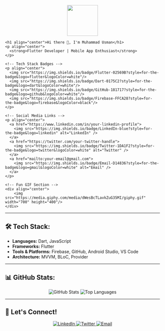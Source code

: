 <!-- Muhammad Usman - GitHub Profile README -->

<!DOCTYPE html>
<html lang="en">
<head>
    <meta charset="UTF-8">
    <meta name="viewport" content="width=device-width, initial-scale=1.0">
    <title>Muhammad Usman - Flutter Developer</title>
</head>
<body>
    <!-- Header Section -->
    <div id="header" align="center">
        <img src="https://media.giphy.com/media/M9gbBd9nbDrOTu1Mqx/giphy.gif" width="100"/>
    </div>

    <h1 align="center">Hi there 👋, I'm Muhammad Usman</h1>
    <p align="center">
      <strong>Flutter Developer | Mobile App Enthusiast</strong>
    </p>

    <!-- Tech Stack Badges -->
    <p align="center">
      <img src="https://img.shields.io/badge/Flutter-02569B?style=for-the-badge&logo=flutter&logoColor=white"/>
      <img src="https://img.shields.io/badge/Dart-0175C2?style=for-the-badge&logo=dart&logoColor=white"/>
      <img src="https://img.shields.io/badge/GitHub-181717?style=for-the-badge&logo=github&logoColor=white"/>
      <img src="https://img.shields.io/badge/Firebase-FFCA28?style=for-the-badge&logo=firebase&logoColor=black"/>
    </p>

    <!-- Social Media Links -->
    <p align="center">
      <a href="https://www.linkedin.com/in/your-linkedin-profile">
        <img src="https://img.shields.io/badge/LinkedIn-blue?style=for-the-badge&logo=linkedin" alt="LinkedIn" />
      </a>
      <a href="https://twitter.com/your-twitter-handle">
        <img src="https://img.shields.io/badge/Twitter-1DA1F2?style=for-the-badge&logo=twitter&logoColor=white" alt="Twitter" />
      </a>
      <a href="mailto:your-email@gmail.com">
        <img src="https://img.shields.io/badge/Email-D14836?style=for-the-badge&logo=gmail&logoColor=white" alt="Email" />
      </a>
    </p>

    <!-- Fun GIF Section -->
    <div align="center">
        <img src="https://media.giphy.com/media/dWesBcTLavkZuG35MI/giphy.gif" width="700" height="400"/>
    </div>
</body>
</html>

---

## 🛠️ Tech Stack:
- **Languages:** Dart, JavaScript
- **Frameworks:** Flutter
- **Tools & Platforms:** Firebase, GitHub, Android Studio, VS Code
- **Architecture:** MVVM, BLoC, Provider

---

## 📊 GitHub Stats:
<p align="center">
  <img src="https://github-readme-stats.vercel.app/api?username=your-username&show_icons=true&theme=radical" alt="GitHub Stats" />
  <img src="https://github-readme-stats.vercel.app/api/top-langs/?username=your-username&layout=compact&theme=radical" alt="Top Languages" />
</p>

---

## 📱 Let's Connect!
<p align="center">
  <a href="https://www.linkedin.com/in/your-linkedin-profile">
    <img src="https://img.shields.io/badge/LinkedIn-blue?style=for-the-badge&logo=linkedin" alt="LinkedIn" />
  </a>
  <a href="https://twitter.com/your-twitter-handle">
    <img src="https://img.shields.io/badge/Twitter-1DA1F2?style=for-the-badge&logo=twitter&logoColor=white" alt="Twitter" />
  </a>
  <a href="mailto:your-email@gmail.com">
    <img src="https://img.shields.io/badge/Email-D14836?style=for-the-badge&logo=gmail&logoColor=white" alt="Email" />
  </a>
</p>
